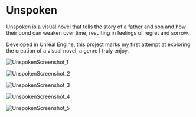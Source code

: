 # Unspoken

Unspoken is a visual novel that tells the story of a father and son and how their bond can weaken over time, resulting in feelings of regret and sorrow.

Developed in Unreal Engine, this project marks my first attempt at exploring the creation of a visual novel, a genre I truly enjoy.


![UnspokenScreenshot_1](https://github.com/user-attachments/assets/fab99bd9-6569-4e7e-bd33-5f1008e64a8f)

![UnspokenScreenshot_2](https://github.com/user-attachments/assets/c55f3a30-0cf0-4fd1-910a-85d2de75b4cf)

![UnspokenScreenshot_3](https://github.com/user-attachments/assets/6fe25eb5-16ad-4686-8706-dadfa8394942)

![UnspokenScreenshot_4](https://github.com/user-attachments/assets/add94144-8346-4776-bd40-8514ea751489)

![UnspokenScreenshot_5](https://github.com/user-attachments/assets/7df1869c-1261-4cd4-9117-8d17d0cf25a0)
